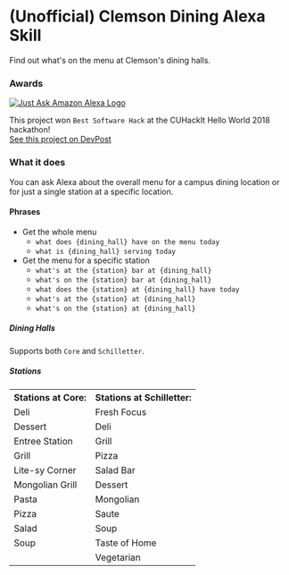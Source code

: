 # (Unofficial) Clemson Dining Alexa Skill
Find out what's on the menu at Clemson's dining halls.

### Awards

<a href="https://www.amazon.com/gp/product/B07L342K1S">
 <img src="https://user-images.githubusercontent.com/10427974/49342973-d5765d00-f62f-11e8-9dd9-494ef3c464f6.png"
      alt="Just Ask Amazon Alexa Logo">
</a>

This project won `Best Software Hack` at the CUHackIt Hello World 2018 hackathon!  
[See this project on DevPost](https://devpost.com/software/clemson-dining-alexa-skill)

### What it does

You can ask Alexa about the overall menu for a campus dining location or for just a single station at a specific location.

#### Phrases
* Get the whole menu
  * `what does {dining_hall} have on the menu today`
  * `what is {dining_hall} serving today`
* Get the menu for a specific station
  * `what's at the {station} bar at {dining_hall}`
  * `what's on the {station} bar at {dining_hall}`
  * `what does the {station} at {dining_hall} have today`
  * `what's at the {station} at {dining_hall}`
  * `what's on the {station} at {dining_hall}`

##### Dining Halls
Supports both `Core` and `Schilletter`.

##### Stations

<table>
  <tr>	<th>Stations at Core:</th>	<th>Stations at Schilletter:</th>	</tr>
  <tr>	<td>Deli</td>	<td>Fresh Focus</td>	</tr>
  <tr>	<td>Dessert</td>	<td>Deli</td>	</tr>
  <tr>	<td>Entree Station</td>	<td>Grill</td>	</tr>
  <tr>	<td>Grill</td>	<td>Pizza</td>	</tr>
  <tr>	<td>Lite-sy Corner</td>	<td>Salad Bar</td>	</tr>
  <tr>	<td>Mongolian Grill</td>	<td>Dessert</td>	</tr>
  <tr>	<td>Pasta</td>	<td>Mongolian</td>	</tr>
  <tr>	<td>Pizza</td>	<td>Saute</td>	</tr>
  <tr>	<td>Salad</td>	<td>Soup</td>	</tr>
  <tr>	<td>Soup</td>	<td>Taste of Home</td>	</tr>
  <tr>	<td></td>	<td>Vegetarian</td>	</tr>
</table>
